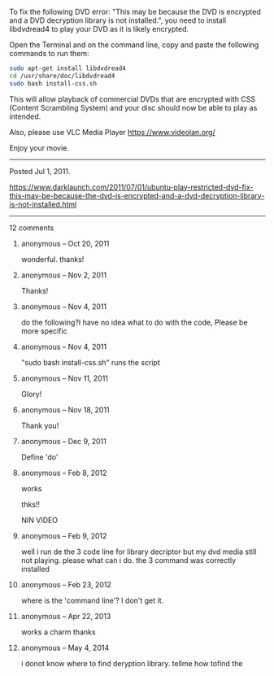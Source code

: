 To fix the following DVD error: "This may be because the DVD is encrypted and a DVD decryption library is not installed.", you need to install libdvdread4 to play your DVD as it is likely encrypted.

Open the Terminal and on the command line, copy and paste the following commands to run them:

```bash
sudo apt-get install libdvdread4
cd /usr/share/doc/libdvdread4
sudo bash install-css.sh
```

This will allow playback of commercial DVDs that are encrypted with CSS (Content Scrambling System) and your disc should now be able to play as intended.

Also, please use VLC Media Player https://www.videolan.org/

Enjoy your movie.

---

Posted Jul 1, 2011.

https://www.darklaunch.com/2011/07/01/ubuntu-play-restricted-dvd-fix-this-may-be-because-the-dvd-is-encrypted-and-a-dvd-decryption-library-is-not-installed.html

---

12 comments

<ol>
    <li>
        <div>
            anonymous &ndash; Oct 20, 2011
            <div>
                <p>wonderful. thanks!</p>
            </div>
        </div>
    </li>
    <li>
        <div>
            anonymous &ndash; Nov 2, 2011
            <div>
                <p>Thanks!</p>
            </div>
        </div>
    </li>
    <li>
        <div>
            anonymous &ndash; Nov 4, 2011
            <div>
                <p>do the following?I have no idea what to do with the code, Please be more specific</p>
            </div>
        </div>
    </li>
    <li>
        <div>
            anonymous &ndash; Nov 4, 2011
            <div>
                <p>"sudo bash install-css.sh" runs the script</p>
            </div>
        </div>
    </li>
    <li>
        <div>
            anonymous &ndash; Nov 11, 2011
            <div>
                <p>Glory!</p>
            </div>
        </div>
    </li>
    <li>
        <div>
            anonymous &ndash; Nov 18, 2011
            <div>
                <p>Thank you!</p>
            </div>
        </div>
    </li>
    <li>
        <div>
            anonymous &ndash; Dec 9, 2011
            <div>
                <p>Define 'do'</p>
            </div>
        </div>
    </li>
    <li>
        <div>
            anonymous &ndash; Feb 8, 2012
            <div>
                <p>works </p><p>thks!!</p><p>NIN VIDEO</p>
            </div>
        </div>
    </li>
    <li>
        <div>
            anonymous &ndash; Feb 9, 2012
            <div>
                <p>well i run de the 3 code line for library decriptor but my dvd media still not playing. please what can i do. the 3 command was correctly installed</p><p></p><p></p><p></p>
            </div>
        </div>
    </li>
    <li>
        <div>
            anonymous &ndash; Feb 23, 2012
            <div>
                <p>where is the 'command line'? I don't get it.</p>
            </div>
        </div>
    </li>
    <li>
        <div>
            anonymous &ndash; Apr 22, 2013
            <div>
                <p>works a charm thanks</p>
            </div>
        </div>
    </li>
    <li>
        <div>
            anonymous &ndash; May 4, 2014
            <div>
                <p>i donot know where to find deryption library. tellme how tofind the</p>
            </div>
        </div>
    </li>
</ol>
